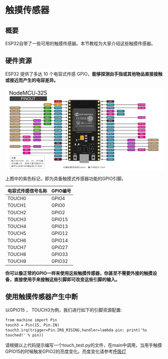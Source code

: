 # 触摸传感器

## 概要

ESP32自带了一些可用的触摸传感器。本节教程为大家介绍这些触摸传感器。

## 硬件资源

ESP32 提供了多达 10 个电容式传感 GPIO，**能够探测由手指或其他物品直接接触或接近而产生的电容差异。**

![img](../img/rtc-gpio.png)

上图中的紫色标记，即为具备触摸式传感器功能的GPIO引脚。

| 电容式传感信号名称 | GPIO编号 |
| :----------------- | :------- |
| TOUCH0             | GPIO4    |
| TOUCH1             | GPIO0    |
| TOUCH2             | GPIO2    |
| TOUCH3             | GPIO15   |
| TOUCH4             | GPIO13   |
| TOUCH5             | GPIO12   |
| TOUCH6             | GPIO14   |
| TOUCH7             | GPIO27   |
| TOUCH8             | GPIO33   |
| TOUCH9             | GPIO32   |

**你可以像正常的GPIO一样来使用这些触摸传感器，你甚至不需要外接的触摸设备，直接使用手来接触这些引脚即可改变这些引脚的输入。**

## 使用触摸传感器产生中断

以GPIO15 ， TOUCH3为例，我们进行如下的引脚资源配置:

```
from machine import Pin
touch3 = Pin(15, Pin.IN)
touch3.irq(trigger=Pin.IRQ_RISING,handler=lambda pin: print('%s touched!' % pin))
```

请根据以上代码提示编写一个touch_test.py的文件，在main中调用，当用手触摸GPIO15的时候触发GPIO2的亮度变化。亮度变化请参考[呼吸灯](pwm.md)